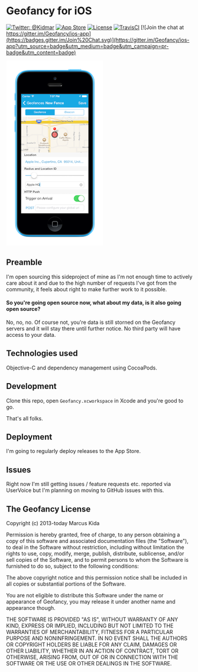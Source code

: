 # Geofancy for iOS

[![Twitter: @Kidmar](https://img.shields.io/badge/contact-@Kidmar-blue.svg?style=flat)](https://twitter.com/Kidmar)
[![App Store](https://img.shields.io/badge/app%20store-%20Download-red.svg)](https://itunes.apple.com/us/app/geofancy/id725198453)
[![License](https://img.shields.io/badge/license-MIT-green.svg?style=flat)](https://github.com/Geofancy/ios-app/blob/master/LICENSE.md)
[![TravisCI](https://api.travis-ci.org/Geofancy/ios-app.svg?branch=master)](https://travis-ci.org/Geofancy/ios-app) [![Join the chat at https://gitter.im/Geofancy/ios-app](https://badges.gitter.im/Join%20Chat.svg)](https://gitter.im/Geofancy/ios-app?utm_source=badge&utm_medium=badge&utm_campaign=pr-badge&utm_content=badge)

![Screenshot](screenshot.png)


## Preamble

I'm open sourcing this sideproject of mine as I'm not enough time to actively care about it and due to the high number of requests I've got from the community, it feels about right to make further work to it possible.

#### So you're going open source now, what about my data, is it also going open source?
No, no, no. Of course not, you're data is still storned on the Geofancy servers and it will stay there until further notice. No third party will have access to your data.

## Technologies used

Objective-C and dependency management using CocoaPods.

## Development

Clone this repo, open `Geofancy.xcworkspace` in Xcode and you're good to go.

That's all folks.

## Deployment

I'm going to regularly deploy releases to the App Store.


## Issues

Right now I'm still getting issues / feature requests etc. reported via UserVoice but I'm planning on moving to GitHub issues with this.

## The Geofancy License

Copyright (c) 2013-today Marcus Kida

Permission is hereby granted, free of charge, to any person obtaining a copy
of this software and associated documentation files (the "Software"), to deal
in the Software without restriction, including without limitation the rights
to use, copy, modify, merge, publish, distribute, sublicense, and/or sell
copies of the Software, and to permit persons to whom the Software is
furnished to do so, subject to the following conditions:

The above copyright notice and this permission notice shall be included in
all copies or substantial portions of the Software.

You are not eligible to distribute this Software under the name or appearance
of Geofancy, you may release it under another name and appearance though.

THE SOFTWARE IS PROVIDED "AS IS", WITHOUT WARRANTY OF ANY KIND, EXPRESS OR
IMPLIED, INCLUDING BUT NOT LIMITED TO THE WARRANTIES OF MERCHANTABILITY,
FITNESS FOR A PARTICULAR PURPOSE AND NONINFRINGEMENT.  IN NO EVENT SHALL THE
AUTHORS OR COPYRIGHT HOLDERS BE LIABLE FOR ANY CLAIM, DAMAGES OR OTHER
LIABILITY, WHETHER IN AN ACTION OF CONTRACT, TORT OR OTHERWISE, ARISING FROM,
OUT OF OR IN CONNECTION WITH THE SOFTWARE OR THE USE OR OTHER DEALINGS IN
THE SOFTWARE.
